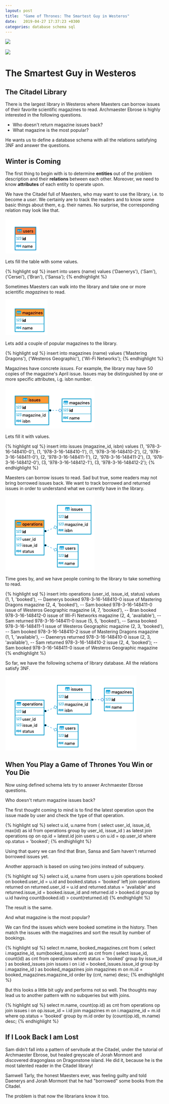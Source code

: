 ```yaml
---
layout: post
title:  "Game of Thrones: The Smartest Guy in Westeros"
date:   2019-04-27 17:37:23 +0300
categories: database schema sql
---
```

![](https://cdn.worldvectorlogo.com/logos/game-of-thrones.svg)

![](https://www.hbo.com/content/dam/hbodata/series/game-of-thrones/episodes/8/key-art/got-s8-ka-1920x1080.jpg/_jcr_content/renditions/cq5dam.web.1200.675.jpeg)

# The Smartest Guy in Westeros

## The Citadel Library

There is the largest library in Westeros where Maesters can borrow issues of their favorite scientific magazines to read. Archmaester Ebrose is highly interested in the following questions.

* Who doesn't return magazine issues back?
* What magazine is the most popular?

He wants us to define a database schema with all the relations satisfying 3NF and answer the questions.

## Winter is Coming

The first thing to begin with is to determine **entities** out of the problem description and their **relations** between each other. Moreover, we need to know **attributes** of each entity to operate upon.

We have the Citadel full of Maesters, who may want to use the library, i.e. to become a *user*. We certainly are to track the readers and to know some basic things about them, e.g. their names. No surprise, the corresponding relation may look like that.

![](/assets/img/got/users.png)

Lets fill the table with some values.

{% highlight sql %}
insert into users (name) values
  ('Daenerys'),
  ('Sam'),
  ('Cersei'),
  ('Bran'),
  ('Sansa');
{% endhighlight %}

Sometimes Maesters can walk into the library and take one or more scientific *magazines* to read.

![](/assets/img/got/magazines.png)

Lets add a couple of popular magazines to the library.

{% highlight sql %}
insert into magazines (name) values
  ('Mastering Dragons'),
  ('Westeros Geographic'),
  ('Wi-Fi Networks');
{% endhighlight %}

Magazines have concrete *issues*. For example, the library may have 50 copies of the magazine's April issue. Issues may be distinguished by one or more specific attributes, i.g. isbn number.

![](/assets/img/got/issues.png)

Lets fill it with values.

{% highlight sql %}
insert into issues (magazine_id, isbn) values
  (1, '978-3-16-148410-0'), (1, '978-3-16-148410-1'), (1, '978-3-16-148410-2'),
  (2, '978-3-16-148411-0'), (2, '978-3-16-148411-1'), (2, '978-3-16-148411-2'),
  (3, '978-3-16-148412-0'), (3, '978-3-16-148412-1'), (3, '978-3-16-148412-2');
{% endhighlight %}

Maesters can borrow issues to read. Sad but true, some readers may not bring borrowed issues back. We want to track borrowed and returned issues in order to understand what we currently have in the library.

![](/assets/img/got/operations.png)

Time goes by, and we have people coming to the library to take something to read.

{% highlight sql %}
insert into operations (user_id, issue_id, status) values
  (1, 1, 'booked'),	-- Daenerys booked 978-3-16-148410-0 issue of Mastering Dragons magazine
  (2, 4, 'booked'),	-- Sam booked 978-3-16-148411-0 issue of Westeros Geographic magazine
  (4, 7, 'booked'),	-- Bran booked 978-3-16-148412-0 issue of Wi-Fi Networks magazine
  (2, 4, 'available'),	-- Sam returned 978-3-16-148411-0 issue
  (5, 5, 'booked'),	-- Sansa booked 978-3-16-148411-1 issue of Westeros Geographic magazine
  (2, 3, 'booked'),	-- Sam booked 978-3-16-148410-2 issue of Mastering Dragons magazine
  (1, 1, 'available'),	-- Daenerys returned 978-3-16-148410-0 issue
  (2, 3, 'available'),	-- Sam returned 978-3-16-148410-2 issue
  (2, 4, 'booked');	-- Sam booked 978-3-16-148411-0 issue of Westeros Geographic magazine
{% endhighlight %}

So far, we have the following schema of library database. All the relations satisfy 3NF.

![](/assets/img/got/er-diagram.png)

## When You Play a Game of Thrones You Win or You Die

Now using defined schema lets try to answer Archmaester Ebrose questions.

Who doesn't return magazine issues back?

The first thought coming to mind is to find the latest operation upon the issue made by user and check the type of that operation.

{% highlight sql %}
select u.id, u.name
from (
  select user_id, issue_id, max(id) as id
  from operations
  group by user_id, issue_id
) as latest
join operations op on op.id = latest.id
join users u on u.id = op.user_id
where op.status = 'booked';
{% endhighlight %}

Using that query we can find that Bran, Sansa and Sam haven't returned borrowed issues yet.

Another approach is based on using two joins instead of subquery.

{% highlight sql %}
select u.id, u.name
from users u
join operations booked on booked.user_id = u.id
  and booked.status = 'booked'
left join operations returned on returned.user_id = u.id
  and returned.status = 'available'
  and returned.issue_id = booked.issue_id
  and returned.id > booked.id
group by u.id
having count(booked.id) > count(returned.id)
{% endhighlight %}

The result is the same.

And what magazine is the most popular?

We can find the issues which were booked sometime in the history. Then match the issues with the magazines and sort the result by number of bookings.

{% highlight sql %}
select m.name, booked_magazines.cnt
from (
  select i.magazine_id, sum(booked_issues.cnt) as cnt
  from (
    select issue_id, count(id) as cnt
    from operations
    where status = 'booked'
    group by issue_id
  ) as booked_issues
  join issues i on i.id = booked_issues.issue_id
  group by i.magazine_id
) as booked_magazines
join magazines m on m.id = booked_magazines.magazine_id
order by (cnt, name) desc;
{% endhighlight %}

But this looks a little bit ugly and performs not so well. The thoughts may lead us to another pattern with no subqueries but with joins.

{% highlight sql %}
select m.name, count(op.id) as cnt
from operations op
join issues i on op.issue_id = i.id
join magazines m on i.magazine_id = m.id
where op.status = 'booked'
group by m.id
order by (count(op.id), m.name) desc;
{% endhighlight %}

## If I Look Back I am Lost

Sam didn't fall into a pattern of servitude at the Citadel, under the tutorial of Archmaester Ebrose, but healed greyscale of Jorah Mormont and discovered dragonglass on Dragonstone island. He did it, because he is the most talented reader in the Citadel library!

Samwell Tarly, the honest Maesters ever, was feeling guilty and told Daenerys and Jorah Mormont that he had "borrowed" some books from the Citadel.

The problem is that now the librarians know it too.
